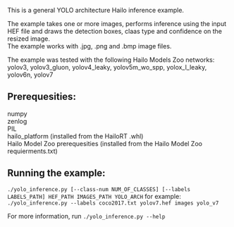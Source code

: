 This is a general YOLO architecture Hailo inference example.  

The example takes one or more images, performs inference using the input HEF file and draws the detection boxes, claas type and confidence on the resized image.  
The example works with .jpg, .png and .bmp image files.   

The example was tested with the following Hailo Models Zoo networks:  
yolov3, yolov3_gluon, yolov4_leaky, yolov5m_wo_spp, yolox_l_leaky, yolov6n, yolov7

## Prerequesities:  
numpy  
zenlog  
PIL  
hailo_platform (installed from the HailoRT .whl)  
Hailo Model Zoo prerequesities (installed from the Hailo Model Zoo requierments.txt)  


## Running the example:
```./yolo_inference.py [--class-num NUM_OF_CLASSES] [--labels LABELS_PATH] HEF_PATH IMAGES_PATH YOLO_ARCH```
for example:  
```./yolo_inference.py --labels coco2017.txt yolov7.hef images yolo_v7```

For more information, run ```./yolo_inference.py --help```

